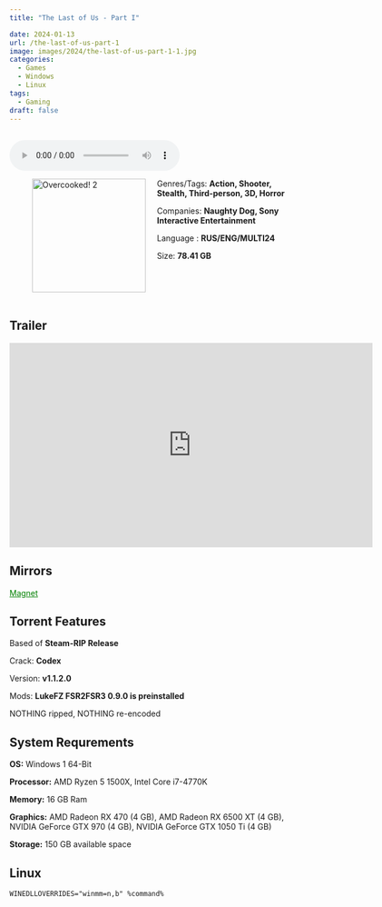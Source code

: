 ```yaml
---
title: "The Last of Us - Part I"

date: 2024-01-13
url: /the-last-of-us-part-1
image: images/2024/the-last-of-us-part-1-1.jpg
categories:
  - Games
  - Windows
  - Linux
tags:
  - Gaming
draft: false
---
```

##
<style>
  body.dark-mode,
  body.dark-mode main * {
    background: url('/images/2024/the-last-of-us-part-1-1-2.jpg') center center fixed no-repeat;
    background-size: 100% 100%;
    background-size: cover;
    color: #f5f5f5;
  }
</style>
<script>
    document.addEventListener('DOMContentLoaded', function () {
        var body = document.body;
        var switcher = document.querySelector('.js-toggle');
                body.classList.add('dark-mode');
                // Save user preference in storage
                localStorage.setItem('darkMode', 'true');
            
        });
</script>

<audio controls autoplay>
  <source src="/audio/the-last-of-us-part-1.mp3" type="audio/mp3">
  Your browser does not support the audio tag.
</audio>


<figure style="float: left; margin-right: 20px;">
  <img src="/images/2024/the-last-of-us-part-1-1.jpg" alt="Overcooked! 2" style="width: 200px;">
</figure>

Genres/Tags: **Action, Shooter, Stealth, Third-person, 3D, Horror**

Companies: **Naughty Dog, Sony Interactive Entertainment**

Language : **RUS/ENG/MULTI24**

Size: **78.41 GB**
# ⠀

## Trailer
<iframe width="640" height="360" src="https://www.youtube.com/embed/R2Ebc_OFeug" title="The Last of Us Part I - Launch Trailer | PS5 Games" frameborder="0" allow="accelerometer; autoplay; clipboard-write; encrypted-media; gyroscope; picture-in-picture; web-share" allowfullscreen></iframe>

## Mirrors
<a href="magnet:?xt=urn:btih:4I6J3W3KOKR2HN42YHF53LSWEJ7N7RD2&dn=The%20Last%20of%20Us%20Part%20I" style="color: green;">Magnet</a>

## Torrent Features
Based of **Steam-RIP Release**

Crack: **Codex**

Version: **v1.1.2.0**

Mods: **LukeFZ FSR2FSR3 0.9.0 is preinstalled**

NOTHING ripped, NOTHING re-encoded

## System Requrements
**OS:** Windows 1 64-Bit

**Processor:** AMD Ryzen 5 1500X, Intel Core i7-4770K

**Memory:** 16 GB Ram

**Graphics:** AMD Radeon RX 470 (4 GB), AMD Radeon RX 6500 XT (4 GB), NVIDIA GeForce GTX 970 (4 GB), NVIDIA GeForce GTX 1050 Ti (4 GB)

**Storage:** 150 GB available space

## Linux

`WINEDLLOVERRIDES="winmm=n,b" %command%`